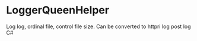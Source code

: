 # LoggerQueenHelper
Log log, ordinal file, control file size. Can be converted to httpri log post log C#
